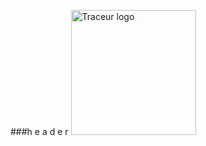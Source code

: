 ###h e a d e r
<img src="https://google.github.com/traceur-compiler/logo/tc.svg" alt="Traceur logo" width="200px">
